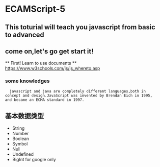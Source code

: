 # ECAMScript-5 
## This toturial will teach you javascript from basic to advanced 
## come on,let's go get start it!

** First! Learn to use documents **
https://www.w3schools.com/js/js_whereto.asp

### some knowledges
```
  javascript and java are completely different languages,both in concept and design.JavaScript was invented by Brendan Eich in 1995, and became an ECMA standard in 1997.
```

## 基本数据类型
+ String
+ Number
+ Boolean
+ Symbol
+ Null
+ Undefined
+ BigInt    for google only
